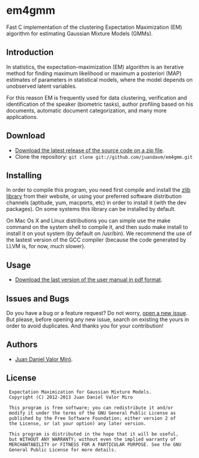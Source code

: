 em4gmm
======

Fast C implementation of the clustering Expectation Maximization (EM) algorithm for estimating Gaussian Mixture Models (GMMs).

Introduction
------------
In statistics, the expectation–maximization (EM) algorithm is an iterative method for finding maximum likelihood or maximum a posteriori (MAP) estimates of parameters in statistical models, where the model depends on unobserved latent variables.

For this reason EM is frequently used for data clustering, verification and identification of the speaker (biometric tasks), author profiling based on his documents, automatic document categorization, and many more applications.

Download
--------
* [Download the latest release of the source code on a zip file](https://github.com/juandavm/em4gmm/zipball/master).
* Clone the repository: `git clone git://github.com/juandavm/em4gmm.git`

Installing
----------

In order to compile this program, you need first compile and install the [zlib library](http://www.zlib.net) from their website, or using your preferred software distribution channels (aptitude, yum, macports, etc) in order to install it (with the dev packages). On some systems this library can be installed by default.

On Mac Os X and Linux distributions you can simple use the make command on the system shell to compile it, and then sudo make install to install it on yout system (by default on /usr/bin). We recommend the use of the lastest version of the GCC compiler (because the code generated by LLVM is, for now, much slower).

Usage
-----
* [Download the last version of the user manual in pdf format](https://github.com/juandavm/em4gmm/blob/master/doc/UserManual.pdf?raw=true).

Issues and Bugs
---------------
Do you have a bug or a feature request? Do not worry, [open a new issue](https://github.com/juandavm/em4gmm/issues). But please, before opening any new issue, search on existing the yours in order to avoid duplicates. And thanks you for your contribution!

Authors
-------
 * [Juan Daniel Valor Miró](http://www.juandaniel.es/).

License
-------
     Expectation Maximization for Gaussian Mixture Models.
     Copyright (C) 2012-2013 Juan Daniel Valor Miro

     This program is free software; you can redistribute it and/or
     modify it under the terms of the GNU General Public License as
     published by the Free Software Foundation; either version 2 of
     the License, or (at your option) any later version.

     This program is distributed in the hope that it will be useful,
     but WITHOUT ANY WARRANTY; without even the implied warranty of
     MERCHANTABILITY or FITNESS FOR A PARTICULAR PURPOSE. See the GNU
     General Public License for more details.

